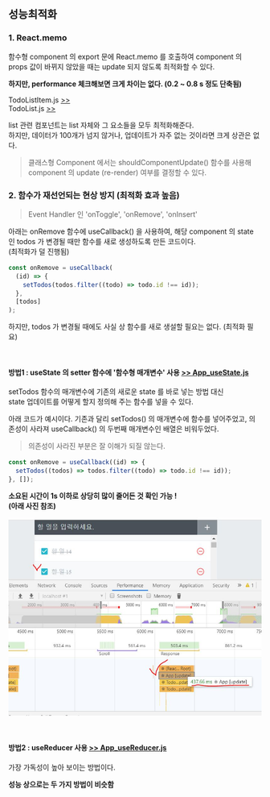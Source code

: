 ## 성능최적화

### 1. React.memo

함수형 component 의 export 문에 React.memo 를 호출하여 component 의 props 값이 바뀌지 않았을 때는 update 되지 않도록 최적화할 수 있다.

**하지만, performance 체크해보면 크게 차이는 없다. (0.2 ~ 0.8 s 정도 단축됨)**

TodoListItem.js [>>](https://github.com/seong7/react-todo-app/blob/master/src/components/TodoListItem.js#L48)  
TodoList.js [>>](https://github.com/seong7/react-todo-app/blob/master/src/components/TodoList.js#L22)

list 관련 컴포넌트는 list 자체와 그 요소들을 모두 최적화해준다.  
하지만, 데이터가 100개가 넘지 않거나, 업데이트가 자주 없는 것이라면 크게 상관은 없다.

> 클래스형 Component 에서는 shouldComponentUpdate() 함수를 사용해 component 의 update (re-render) 여부를 결정할 수 있다.

### 2. 함수가 재선언되는 현상 방지 (최적화 효과 높음)

> Event Handler 인 'onToggle', 'onRemove', 'onInsert'

아래는 onRemove 함수에 useCallback() 을 사용하여, 해당 component 의 state 인 todos 가 변경될 때만 함수를 새로 생성하도록 만든 코드이다.  
(최적화가 덜 진행됨)

```javascript
const onRemove = useCallback(
  (id) => {
    setTodos(todos.filter((todo) => todo.id !== id));
  },
  [todos]
);
```

하지만, todos 가 변경될 때에도 사실 상 함수를 새로 생설할 필요는 없다. (최적화 필요)

<br/>

#### 방법1 : useState 의 setter 함수에 '함수형 매개변수' 사용 [>> App_useState.js](https://github.com/seong7/react-todo-app/blob/master/src/App_useState.js)

setTodos 함수의 매개변수에 기존의 새로운 state 를 바로 넣는 방법 대신  
state 업데이트를 어떻게 할지 정의해 주는 함수를 넣을 수 있다.

아래 코드가 예시이다.
기존과 달리 setTodos() 의 매개변수에 함수를 넣어주었고, 의존성이 사라져 useCallback() 의 두번째 매개변수인 배열은 비워두었다.

> 의존성이 사라진 부분은 잘 이해가 되질 않는다.

```javascript
const onRemove = useCallback((id) => {
  setTodos((todos) => todos.filter((todo) => todo.id !== id));
}, []);
```

**소요된 시간이 1s 이하로 상당히 많이 줄어든 것 확인 가능 !  
(아래 사진 참조)**

![performance_check_img](../ref/performance_check.JPG)

<br/>

#### 방법2 : useReducer 사용 [>> App_useReducer.js](https://github.com/seong7/react-todo-app/blob/master/src/App_useReducer.js)

가장 가독성이 높아 보이는 방법이다.

**성능 상으로는 두 가지 방법이 비슷함**
